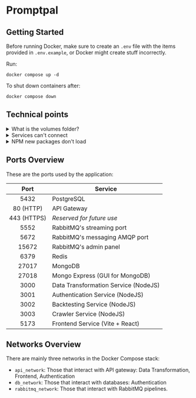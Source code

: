 # Promptpal

## Getting Started

Before running Docker, make sure to create an `.env` file with the items provided in `.env.example`, or Docker might create stuff incorrectly.

Run:

```
docker compose up -d
```

To shut down containers after:

```
docker compose down
```

## Technical points

<details>
<summary>What is the volumes folder?</summary>

Docker images and containers don't have a storage. You need to specify that storage somewhere. Volumes is how we do that. They are just essentially where containers store their data into.

</details>

<details>
<summary>Services can't connect</summary>

Services in a compose-stack are hidden behind a _hostname_. To connect to rabbitmq, for example, you can't use `localhost:5672`, but you need to use `rabbitmq:5672`. Same goes with `postgres:5432`.

Also make sure that all your containers are at a healthy status. Check with `docker ps`.

</details>

<details>
<summary>NPM new packages don't load</summary>

Docker images after building are immutable. We can only change the source file of what is running, not the dependencies. Delete the image with `docker image remove` (use `docker image ls` to see what images are installed) to reset docker.

For example, if you want to add a new package to `data-transformation-service`, you need to `docker image remove promptpal-data-transformation-service`, then run compose again to rebuild the dependencies.

</details>

## Ports Overview

These are the ports used by the application:

|    Port     | Service                              |
| :---------: | ------------------------------------ |
|    5432     | PostgreSQL                           |
|  80 (HTTP)  | API Gateway                          |
| 443 (HTTPS) | _Reserved for future use_            |
|    5552     | RabbitMQ's streaming port            |
|    5672     | RabbitMQ's messaging AMQP port       |
|    15672    | RabbitMQ's admin panel               |
|    6379     | Redis                                |
|    27017    | MongoDB                              |
|    27018    | Mongo Express (GUI for MongoDB)      |
|    3000     | Data Transformation Service (NodeJS) |
|    3001     | Authentication Service (NodeJS)      |
|    3002     | Backtesting Service (NodeJS)         |
|    3003     | Crawler Service (NodeJS)             |
|    5173     | Frontend Service (Vite + React)      |

## Networks Overview

There are mainly three networks in the Docker Compose stack:

- `api_network`: Those that interact with API gateway: Data Transformation, Frontend, Authentication
- `db_network`: Those that interact with databases: Authentication
- `rabbitmq_network`: Those that interact with RabbitMQ pipelines.
